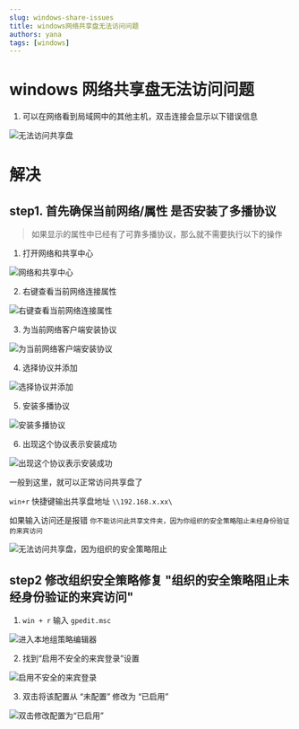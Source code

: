```yaml
---
slug: windows-share-issues
title: windows网络共享盘无法访问问题
authors: yana
tags: [windows]
---
```


# windows 网络共享盘无法访问问题

1. 可以在网络看到局域网中的其他主机，双击连接会显示以下错误信息

![无法访问共享盘](image-9.png)

# 解决

## step1. 首先确保当前网络/属性 是否安装了多播协议

> 如果显示的属性中已经有了可靠多播协议，那么就不需要执行以下的操作

1. 打开网络和共享中心

![网络和共享中心](image.png)

2. 右键查看当前网络连接属性

![右键查看当前网络连接属性](image-1.png)

3. 为当前网络客户端安装协议

![为当前网络客户端安装协议](image-2.png)

4. 选择协议并添加

![选择协议并添加](image-3.png)

5. 安装多播协议

![安装多播协议](image-4.png)

6. 出现这个协议表示安装成功

![出现这个协议表示安装成功](image-5.png)

一般到这里，就可以正常访问共享盘了

`win+r` 快捷键输出共享盘地址 `\\192.168.x.xx\`

如果输入访问还是报错 `你不能访问此共享文件夹，因为你组织的安全策略阻止未经身份验证的来宾访问`

![无法访问共享盘，因为组织的安全策略阻止](image-10.png)

## step2 修改组织安全策略修复 "组织的安全策略阻止未经身份验证的来宾访问"

1. `win + r` 输入 `gpedit.msc`

![进入本地组策略编辑器](image-6.png)

2. 找到“启用不安全的来宾登录”设置

![启用不安全的来宾登录](image-7.png)

3. 双击将该配置从 “未配置” 修改为 “已启用”

![双击修改配置为“已启用”](image-8.png)

